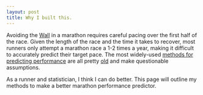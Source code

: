 ```yaml
---
layout: post
title: Why I built this.
---
```


Avoiding the [Wall](https://www.youtube.com/watch?v=6pttqFUviWs) in a marathon requires careful pacing over the first half of the race. Given the length of the race and the time it takes to recover, most runners only attempt a marathon race a 1-2 times a year, making it difficult to accurately predict their target pace. The most widely-used [methods for predicting performance](http://run-down.com/statistics/calcs_explained.php) are all pretty [old](http://www.cs.uml.edu/~phoffman/xcinfo3.html) and make questionable assumptions. 

As a runner and statistician, I think I can do better. This page will outline my methods to make a better marathon performance predictor.
